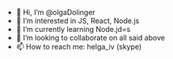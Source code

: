 - 👋 Hi, I’m @olgaDolinger
- 👀 I’m interested in JS, React, Node.js
- 🌱 I’m currently learning Node.jd=s
- 💞️ I’m looking to collaborate on all said above
- 📫 How to reach me: helga_iv (skype)

<!---
olgaDolinger/olgaDolinger is a ✨ special ✨ repository because its `README.md` (this file) appears on your GitHub profile.
You can click the Preview link to take a look at your changes.
--->
